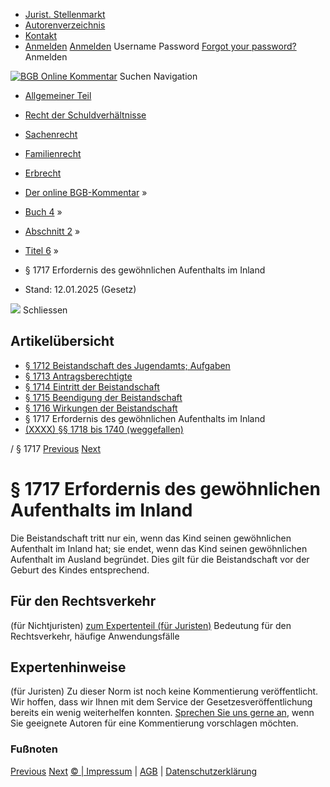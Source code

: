   * [Jurist. Stellenmarkt](https://bgb.kommentar.de/Buch-4/Abschnitt-2/Titel-6/</job-board> "Jurist. Stellenmarkt")
  * [Autorenverzeichnis](https://bgb.kommentar.de/Buch-4/Abschnitt-2/Titel-6/</Autorenverzeichnis> "Autorenverzeichnis")
  * [Kontakt](https://bgb.kommentar.de/Buch-4/Abschnitt-2/Titel-6/</Kontakt>)
  * [Anmelden](https://bgb.kommentar.de/Buch-4/Abschnitt-2/Titel-6/<#login> "show login form") [Anmelden](https://bgb.kommentar.de/Buch-4/Abschnitt-2/Titel-6/<#> "hide login form") Username Password
[Forgot your password?](https://bgb.kommentar.de/Buch-4/Abschnitt-2/Titel-6/</user/forgotpassword>) Anmelden 


[![BGB Online Kommentar](https://bgb.kommentar.de/extension/bgb/design/bgb/images/logo.png)](https://bgb.kommentar.de/Buch-4/Abschnitt-2/Titel-6/</> "BGB Online Kommentar")
Suchen
Navigation
  * [Allgemeiner Teil](https://bgb.kommentar.de/Buch-4/Abschnitt-2/Titel-6/</Buch-1>)
  * [Recht der Schuldverhältnisse](https://bgb.kommentar.de/Buch-4/Abschnitt-2/Titel-6/</Buch-2>)
  * [Sachenrecht](https://bgb.kommentar.de/Buch-4/Abschnitt-2/Titel-6/</Buch-3>)
  * [Familienrecht](https://bgb.kommentar.de/Buch-4/Abschnitt-2/Titel-6/</Buch-4>)
  * [Erbrecht](https://bgb.kommentar.de/Buch-4/Abschnitt-2/Titel-6/</Buch-5>)


  * [Der online BGB-Kommentar](https://bgb.kommentar.de/Buch-4/Abschnitt-2/Titel-6/</>) »
  * [Buch 4](https://bgb.kommentar.de/Buch-4/Abschnitt-2/Titel-6/</Buch-4>) »
  * [Abschnitt 2](https://bgb.kommentar.de/Buch-4/Abschnitt-2/Titel-6/</Buch-4/Abschnitt-2>) »
  * [Titel 6](https://bgb.kommentar.de/Buch-4/Abschnitt-2/Titel-6/</Buch-4/Abschnitt-2/Titel-6>) »
  * § 1717 Erfordernis des gewöhnlichen Aufenthalts im Inland 
  * Stand: 12.01.2025 (Gesetz) 


![](https://vg01.met.vgwort.de/na/1c9909529ead4f509072c06d9081a7d5)
Schliessen 
## Artikelübersicht
  * [ § 1712 Beistandschaft des Jugendamts; Aufgaben ](https://bgb.kommentar.de/Buch-4/Abschnitt-2/Titel-6/</Buch-4/Abschnitt-2/Titel-6/Beistandschaft-des-Jugendamts-Aufgaben>)
  * [ § 1713 Antragsberechtigte ](https://bgb.kommentar.de/Buch-4/Abschnitt-2/Titel-6/</Buch-4/Abschnitt-2/Titel-6/Antragsberechtigte>)
  * [ § 1714 Eintritt der Beistandschaft ](https://bgb.kommentar.de/Buch-4/Abschnitt-2/Titel-6/</Buch-4/Abschnitt-2/Titel-6/Eintritt-der-Beistandschaft>)
  * [ § 1715 Beendigung der Beistandschaft ](https://bgb.kommentar.de/Buch-4/Abschnitt-2/Titel-6/</Buch-4/Abschnitt-2/Titel-6/Beendigung-der-Beistandschaft>)
  * [ § 1716 Wirkungen der Beistandschaft ](https://bgb.kommentar.de/Buch-4/Abschnitt-2/Titel-6/</Buch-4/Abschnitt-2/Titel-6/Wirkungen-der-Beistandschaft>)
  * § 1717 Erfordernis des gewöhnlichen Aufenthalts im Inland 
  * [ (XXXX) §§ 1718 bis 1740 (weggefallen) ](https://bgb.kommentar.de/Buch-4/Abschnitt-2/Titel-6/</Buch-4/Abschnitt-2/Titel-6/weggefallen>)


/ § 1717 
[Previous](https://bgb.kommentar.de/Buch-4/Abschnitt-2/Titel-6/</Buch-4/Abschnitt-2/Titel-6/Wirkungen-der-Beistandschaft> "§ 1716 Wirkungen der Beistandschaft") [Next](https://bgb.kommentar.de/Buch-4/Abschnitt-2/Titel-6/</Buch-4/Abschnitt-2/Titel-6/weggefallen> "\(XXXX\) §§ 1718 bis 1740 \(weggefallen\)")
# § 1717 Erfordernis des gewöhnlichen Aufenthalts im Inland
Die Beistandschaft tritt nur ein, wenn das Kind seinen gewöhnlichen Aufenthalt im Inland hat; sie endet, wenn das Kind seinen gewöhnlichen Aufenthalt im Ausland begründet. Dies gilt für die Beistandschaft vor der Geburt des Kindes entsprechend.
## Für den Rechtsverkehr 
(für Nichtjuristen)
[zum Expertenteil (für Juristen)](https://bgb.kommentar.de/Buch-4/Abschnitt-2/Titel-6/<#expertenhinweise>)
Bedeutung für den Rechtsverkehr, häufige Anwendungsfälle
## Expertenhinweise
(für Juristen)
Zu dieser Norm ist noch keine Kommentierung veröffentlicht. Wir hoffen, dass wir Ihnen mit dem Service der Gesetzesveröffentlichung bereits ein wenig weiterhelfen konnten. [Sprechen Sie uns gerne an](https://bgb.kommentar.de/Buch-4/Abschnitt-2/Titel-6/</Kontakt>), wenn Sie geeignete Autoren für eine Kommentierung vorschlagen möchten. 
### Fußnoten
[Previous](https://bgb.kommentar.de/Buch-4/Abschnitt-2/Titel-6/</Buch-4/Abschnitt-2/Titel-6/Wirkungen-der-Beistandschaft> "§ 1716 Wirkungen der Beistandschaft") [Next](https://bgb.kommentar.de/Buch-4/Abschnitt-2/Titel-6/</Buch-4/Abschnitt-2/Titel-6/weggefallen> "\(XXXX\) §§ 1718 bis 1740 \(weggefallen\)")
[© | Impressum](https://bgb.kommentar.de/Buch-4/Abschnitt-2/Titel-6/</Kontakt>) | [AGB](https://bgb.kommentar.de/Buch-4/Abschnitt-2/Titel-6/</AGB>) | [Datenschutzerklärung](https://bgb.kommentar.de/Buch-4/Abschnitt-2/Titel-6/</Datenschutzerklaerung-fuer-Leser>)
